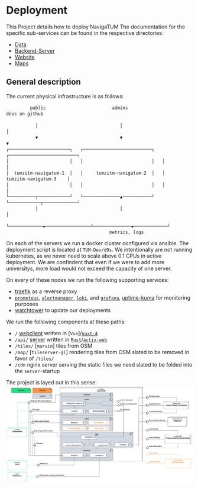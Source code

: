 # Deployment

This Project details how to deploy NavigaTUM
The documentation for the specific sub-services can be found in the respective directories:

- [Data](../data/README.md)
- [Backend-Server](../server/README.md)
- [Website](../webclient/README.md)
- [Maps](../map/README.md)

## General description

The current physical infrastructure is as follows:

```
         public                         admins                     devs on github      
                                                                                       
           │                               │                            │
           ▼                               ▼                            ▼              
┌───────────────────────┐   ┌──────────────────────────┐   ┌──────────────────────────┐
│                       │   │                          │   │                          │
│  tumzitm-navigatum-1  │   │     tumzitm-navigatum-2  │   │   tumzitm-navigatum-3    │
│                       │   │                          │   │                          │
└──────────┬────────────┘   └──────────────▲───────────┘   └────────────┬─────────────┘
           │                               │                            │             
           └─────────────►─────────────────┴──────────────◄─────────────┘              
                                       metrics, logs                                   
```

On each of the servers we run a docker cluster configured via ansible.
The deployment script is located at `TUM-Dev/d9s`.
We intentionally are not running kubernetes, as we never need to scale above 0.1 CPUs in active deployment.
We are confindent that even if we were to add more universitys, more load would not exceed the capacity of one server.

On every of these nodes we run the following supporting services:

- [traefik](https://traefik.io/) as a reverse proxy
- [`prometeus`](https://prometheus.io/), [`alertmanager`](https://prometheus.io/docs/alerting/latest/alertmanager/), [`loki`](https://grafana.com/),
  and [`grafana`](https://grafana.com/),  [uptime-kuma](https://github.com/louislam/uptime-kuma) for monitoring purposes
- [watchtower](https://containrrr.dev/watchtower/) to update our deployments

We run the following components at these paths:

- `/` [webclient](../webclient) written in [`Vue`]/[`nuxt-4`](https://nuxt.dev)
- `/api/` [server](../server) written in [`Rust`](https://nuxt.dev)/[`actix-web`](https://nuxt.dev)
- `/tiles/` [`marvin`] tiles from OSM
- `/map/` [`tileserver-gl`] rendering tiles from OSM
  slated to be removed in favor of `/tiles/`
- `/cdn` nginx server serving the static files we need
  slated to be folded into the `server`-startup

The project is layed out in this sense:  
![deployment diagram, of how the different components interact](../resources/deployment/Deployment_Overview.png)
